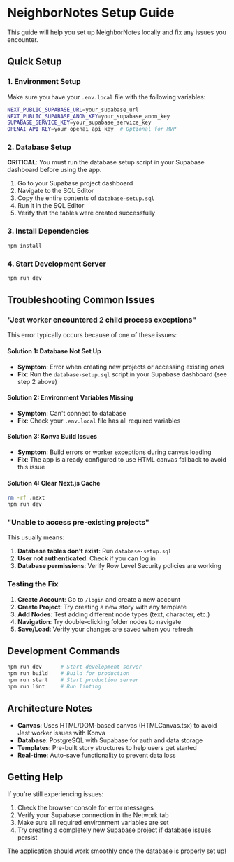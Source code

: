 # NeighborNotes Setup Guide

This guide will help you set up NeighborNotes locally and fix any issues you encounter.

## Quick Setup

### 1. Environment Setup
Make sure you have your `.env.local` file with the following variables:
```bash
NEXT_PUBLIC_SUPABASE_URL=your_supabase_url
NEXT_PUBLIC_SUPABASE_ANON_KEY=your_supabase_anon_key
SUPABASE_SERVICE_KEY=your_supabase_service_key
OPENAI_API_KEY=your_openai_api_key  # Optional for MVP
```

### 2. Database Setup
**CRITICAL**: You must run the database setup script in your Supabase dashboard before using the app.

1. Go to your Supabase project dashboard
2. Navigate to the SQL Editor
3. Copy the entire contents of `database-setup.sql` 
4. Run it in the SQL Editor
5. Verify that the tables were created successfully

### 3. Install Dependencies
```bash
npm install
```

### 4. Start Development Server
```bash
npm run dev
```

## Troubleshooting Common Issues

### "Jest worker encountered 2 child process exceptions"

This error typically occurs because of one of these issues:

#### Solution 1: Database Not Set Up
- **Symptom**: Error when creating new projects or accessing existing ones
- **Fix**: Run the `database-setup.sql` script in your Supabase dashboard (see step 2 above)

#### Solution 2: Environment Variables Missing
- **Symptom**: Can't connect to database
- **Fix**: Check your `.env.local` file has all required variables

#### Solution 3: Konva Build Issues
- **Symptom**: Build errors or worker exceptions during canvas loading
- **Fix**: The app is already configured to use HTML canvas fallback to avoid this issue

#### Solution 4: Clear Next.js Cache
```bash
rm -rf .next
npm run dev
```

### "Unable to access pre-existing projects"

This usually means:

1. **Database tables don't exist**: Run `database-setup.sql`
2. **User not authenticated**: Check if you can log in
3. **Database permissions**: Verify Row Level Security policies are working

### Testing the Fix

1. **Create Account**: Go to `/login` and create a new account
2. **Create Project**: Try creating a new story with any template
3. **Add Nodes**: Test adding different node types (text, character, etc.)
4. **Navigation**: Try double-clicking folder nodes to navigate
5. **Save/Load**: Verify your changes are saved when you refresh

## Development Commands

```bash
npm run dev      # Start development server
npm run build    # Build for production
npm run start    # Start production server
npm run lint     # Run linting
```

## Architecture Notes

- **Canvas**: Uses HTML/DOM-based canvas (HTMLCanvas.tsx) to avoid Jest worker issues with Konva
- **Database**: PostgreSQL with Supabase for auth and data storage
- **Templates**: Pre-built story structures to help users get started
- **Real-time**: Auto-save functionality to prevent data loss

## Getting Help

If you're still experiencing issues:

1. Check the browser console for error messages
2. Verify your Supabase connection in the Network tab
3. Make sure all required environment variables are set
4. Try creating a completely new Supabase project if database issues persist

The application should work smoothly once the database is properly set up!